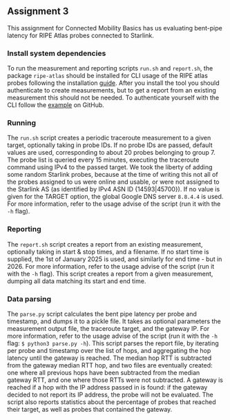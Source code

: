 ## Assignment 3
This assignment for Connected Mobility Basics has us evaluating bent-pipe latency for RIPE Atlas probes connected to Starlink.

### Install system dependencies
To run the measurement and reporting scripts `run.sh` and `report.sh`, the package `ripe-atlas` should be installed for CLI usage of the RIPE atlas probes following the installation [guide](https://ripe-atlas-tools.readthedocs.io/en/latest/installation.html#installation). After you install the tool you should authenticate to create measurements, but to get a report from an existing measurement this should not be needed. To authenticate yourself with the CLI follow the [example](https://ripe-atlas-tools.readthedocs.io/en/latest/installation.html#installation) on GitHub.

### Running
The `run.sh` script creates a periodic traceroute measurement to a given target, optionally taking in probe IDs. If no probe IDs are passed, default values are used, corresponding to about 20 probes belonging to group 7. The probe list is queried every 15 minutes, executing the traceroute command using IPv4 to the passed target.
We took the liberty of adding some random Starlink probes, because at the time of writing this not all of the probes assigned to us were online and usable, or were not assigned to the Starlink AS (as identified by IPv4 ASN ID {14593|45700}). If no value is given for the TARGET option, the global Google DNS server `8.8.4.4` is used. For more information, refer to the usage advise of the script (run it with the `-h` flag).

### Reporting
The `report.sh` script creates a report from an existing measurement, optionally taking in start & stop times, and a filename. If no start time is supplied, the 1st of January 2025 is used, and similarly for end time - but in 2026.
For more information, refer to the usage advise of the script (run it with the `-h` flag).
This script creates a report from a given measurement, dumping all data matching its start and end time.

### Data parsing
The `parse.py` script calculates the bent pipe latency per probe and timestamp, and dumps it to a pickle file.
It takes as optional parameters the measurement output file, the traceroute target, and the gateway IP. For more information, refer to the usage advise of the script (run it with the `-h` flag: `$ python3 parse.py -h`).
This script parses the report file, by iterating per probe and timestamp over the list of hops, and aggregating the hop latency until the gateway is reached. The median hop RTT is subtracted from the gateway median RTT hop, and two files are eventually created: one where all previous hops have been subtracted from the median gateway RTT, and one where those RTTs were not subtracted. A gateway is reached if a hop with the IP address passed in is found: if the gateway decided to not report its IP address, the probe will not be evaluated. The script also reports statistics about the percentage of probes that reached their target, as well as probes that contained the gateway.
